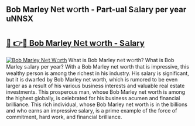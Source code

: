 ## Bob Marley N𝚎t w𝚘rth - Part-ual S𝚊lary per year uNNSX

# <h2><a href="http://gc2ol6h.nevu.top/?p=Bob+Marley">🔗 👉🔴 Bob Marley N𝚎t w𝚘rth - S𝚊lary</a></h2>

[![Bob Marley N𝚎t W𝚘rth](https://i.imgur.com/Oavwk0R.jpeg)](http://gc2ol6h.nevu.top/?p=Bob+Marley)
What is Bob Marley n𝚎t w𝚘rth? What is Bob Marley s𝚊lary per year?
With a Bob Marley net worth that is impressive, this wealthy person is among the richest in his industry. His salary is significant, but it is dwarfed by Bob Marley net worth, which is rumored to be even larger as a result of his various business interests and valuable real estate investments. This prosperous man, whose Bob Marley net worth is among the highest globally, is celebrated for his business acumen and financial brilliance. This rich individual, whose Bob Marley net worth is in the billions and who earns an impressive salary, is a prime example of the force of commitment, hard work, and financial brilliance.
